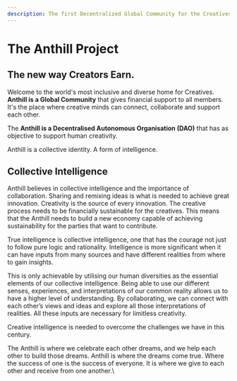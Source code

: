 ```yaml
---
description: The first Decentralized Global Community for the Creatives
---
```


# The Anthill Project

## **The new way Creators Earn.**&#x20;

Welcome to the world's most inclusive and diverse home for Creatives. **Anthill is a Global Community** that gives financial support to all members. It's the place where creative minds can connect, collaborate and support each other.&#x20;

The **Anthill is a Decentralised Autonomous Organisation (DAO)** that has as objective to support human creativity.

Anthill is a collective identity. A form of intelligence.

## **Collective Intelligence**

Anthill believes in collective intelligence and the importance of collaboration. Sharing and remixing ideas is what is needed to achieve great innovation. Creativity is the source of every innovation. The creative process needs to be financially sustainable for the creatives. This means that the Anthill needs to build a new economy capable of achieving sustainability for the parties that want to contribute.

True intelligence is collective intelligence, one that has the courage not just to follow pure logic and rationality. Intelligence is more significant when it can have inputs from many sources and have different realities from where to gain insights.

This is only achievable by utilising our human diversities as the essential elements of our collective intelligence. Being able to use our different senses, experiences, and interpretations of our common reality allows us to have a higher level of understanding. By collaborating, we can connect with each other’s views and ideas and explore all those interpretations of realities. All these inputs are necessary for limitless creativity.

Creative intelligence is needed to overcome the challenges we have in this century.

The Anthill is where we celebrate each other dreams, and we help each other to build those dreams. Anthill is where the dreams come true. Where the success of one is the success of everyone. It is where we give to each other and receive from one another.\
